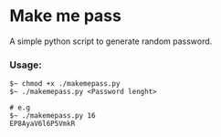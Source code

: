 # Make me pass

A simple python script to generate random password.

### Usage:
```
$~ chmod +x ./makemepass.py
$~ ./makemepass.py <Password lenght>

# e.g
$~ ./makemepass.py 16
EP8AyaV6l6P5VmkR
```
